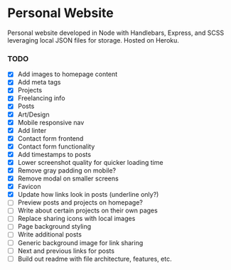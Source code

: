 # Personal Website

Personal website developed in Node with Handlebars, Express, and SCSS leveraging local JSON files for storage. Hosted on Heroku.

### TODO
- [x] Add images to homepage content
- [x] Add meta tags
- [x] Projects
- [x] Freelancing info
- [x] Posts
- [x] Art/Design
- [x] Mobile responsive nav
- [x] Add linter
- [x] Contact form frontend
- [x] Contact form functionality
- [x] Add timestamps to posts
- [x] Lower screenshot quality for quicker loading time
- [x] Remove gray padding on mobile?
- [x] Remove modal on smaller screens
- [x] Favicon
- [x] Update how links look in posts (underline only?)
- [ ] Preview posts and projects on homepage?
- [ ] Write about certain projects on their own pages
- [ ] Replace sharing icons with local images
- [ ] Page background styling
- [ ] Write additional posts
- [ ] Generic background image for link sharing
- [ ] Next and previous links for posts
- [ ] Build out readme with file architecture, features, etc.
